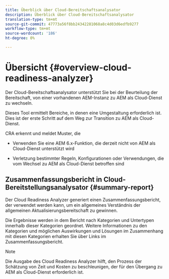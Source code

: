```yaml
---
title: Überblick über Cloud-Bereitschaftsanalysator
description: Überblick über Cloud-Bereitschaftsanalysator
translation-type: tm+mt
source-git-commit: 47773a56f8bb24342281068a8c4d03d6edfb9277
workflow-type: tm+mt
source-wordcount: '186'
ht-degree: 0%

---
```



# Übersicht {#overview-cloud-readiness-analyzer}

Der Cloud-Bereitschaftsanalysator unterstützt Sie bei der Beurteilung der Bereitschaft, von einer vorhandenen AEM-Instanz zu AEM als Cloud-Dienst zu wechseln.

Dieses Tool ermittelt Bereiche, in denen eine Umgestaltung erforderlich ist. Dies ist der erste Schritt auf dem Weg zur Transition zu AEM als Cloud-Dienst.

CRA erkennt und meldet Muster, die

* Verwenden Sie eine AEM 6.x-Funktion, die derzeit nicht von AEM als Cloud-Dienst unterstützt wird

* Verletzung bestimmter Regeln, Konfigurationen oder Verwendungen, die vom Wechsel zu AEM als Cloud-Dienst betroffen sind

## Zusammenfassungsbericht in Cloud-Bereitstellungsanalysator {#summary-report}

Der Cloud Readiness Analyzer generiert einen Zusammenfassungsbericht, der verwendet werden kann, um ein allgemeines Verständnis der allgemeinen Aktualisierungsbereitschaft zu gewinnen.

Die Ergebnisse werden in dem Bericht nach Kategorien und Untertypen innerhalb dieser Kategorien geordnet. Weitere Informationen zu den Kategorien und möglichen Auswirkungen und Lösungen im Zusammenhang mit diesen Kategorien erhalten Sie über Links im Zusammenfassungsbericht.

>[!NOTE]
>Die Ausgabe des Cloud Readiness Analyzer hilft, den Prozess der Schätzung von Zeit und Kosten zu beschleunigen, der für den Übergang zu AEM als Cloud-Dienst erforderlich ist.